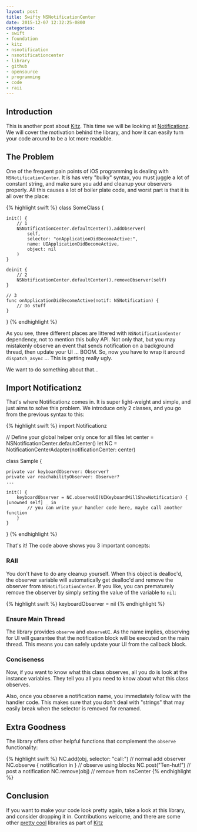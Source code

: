 ```yaml
---
layout: post
title: Swifty NSNotificationCenter
date: 2015-12-07 12:32:25-0800
categories: 
- swift
- foundation
- kitz
- nsnotification
- nsnotificationcenter
- library
- github
- opensource
- programming
- code
- raii
---
```


## Introduction

This is another post about [Kitz](http://Kitz.io). This time we will be looking at [Notificationz](https://github.com/SwiftKitz/Notificationz). We will cover the motivation behind the library, and how it can easily turn your code around to be a lot more readable.

## The Problem

One of the frequent pain points of iOS programming is dealing with `NSNotificationCenter`. It is has very "bulky" syntax, you must juggle a lot of constant string, and make sure you add and cleanup your observers properly. All this causes a lot of boiler plate code, and worst part is that it is all over the place:

{% highlight swift %}
class SomeClass {
    
    init() {
        // 1
        NSNotificationCenter.defaultCenter().addObserver(
            self,
            selector: "onApplicationDidBecomeActive:",
            name: UIApplicationDidBecomeActive,
            object: nil
        )
    }

    deinit {
        // 2
        NSNotificationCenter.defaultCenter().removeObserver(self)
    }

    // 3
    func onApplicationDidBecomeActive(notif: NSNotification) {
        // Do stuff
    }
}
{% endhighlight %}

As you see, three different places are littered with `NSNotificationCenter` dependency, not to mention this bulky API. Not only that, but you may mistakenly observe an event that sends notification on a background thread, then update your UI ... BOOM. So, now you have to wrap it around `dispatch_async` ... This is getting really ugly.

We want to do something about that...

## Import Notificationz

That's where Notificationz comes in. It is super light-weight and simple, and just aims to solve this problem. We introduce only 2 classes, and you go from the previous syntax to this:

{% highlight swift %}
import Notificationz

// Define your global helper only once for all files
let center = NSNotificationCenter.defaultCenter()
let NC = NotificationCenterAdapter(notificationCenter: center)

class Sample {

    private var keyboardObserver: Observer?
    private var reachabilityObserver: Observer?
    ...

    init() {
        keyboardObserver = NC.observeUI(UIKeyboardWillShowNotification) { [unowned self] _ in
            // you can write your handler code here, maybe call another function
        }
    }
}
{% endhighlight %}

That's it! The code above shows you 3 important concepts:

### RAII

You don't have to do any cleanup yourself. When this object is dealloc'd, the observer variable will automatically get dealloc'd and remove the observer from `NSNotificationCenter`. If you like, you can prematurely remove the observer by simply setting the value of the variable to `nil`:

{% highlight swift %}
keyboardObserver = nil
{% endhighlight %}

### Ensure Main Thread

The library provides `observe` and `observeUI`. As the name implies, observing for UI will guarantee that the notification block will be executed on the main thread. This means you can safely update your UI from the callback block.

### Conciseness

Now, if you want to know what this class observes, all you do is look at the instance variables. They tell you all you need to know about what this class observes.

Also, once you observe a notification name, you immediately follow with the handler code. This makes sure that you don't deal with "strings" that may easily break when the selector is removed for renamed.

## Extra Goodness

The library offers other helpful functions that complement the `observe` functionality:

{% highlight swift %}
NC.add(obj, selector: "call:")  // normal add observer
NC.observe { notification in }  // observe using blocks
NC.post("Ten-hut!")             // post a notification
NC.remove(obj)                  // remove from nsCenter
{% endhighlight %}

## Conclusion

If you want to make your code look pretty again, take a look at this library, and consider dropping it in. Contributions welcome, and there are some other [pretty cool](https://github.com/SwiftKitz/Appz) libraries as part of [Kitz](http://kitz.io)
